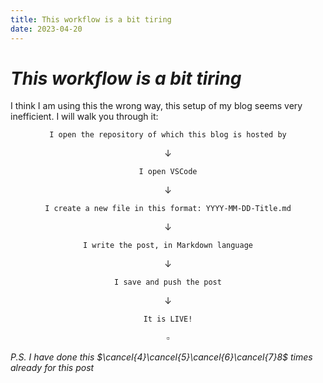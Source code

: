 ```yaml
---
title: This workflow is a bit tiring
date: 2023-04-20
---
```

# _This workflow is a bit tiring_
I think I am using this the wrong way, this setup of my blog seems very inefficient. I will walk you through it:

$$\texttt{I open the repository of which this blog is hosted by}$$

$$\downarrow$$

$$\texttt{I open VSCode}$$

$$\downarrow$$

$$\texttt{I create a new file in this format: YYYY-MM-DD-Title.md}$$

$$\downarrow$$

$$\texttt{I write the post, in Markdown language}$$

$$\downarrow$$

$$\texttt{I save and push the post}$$

$$\downarrow$$

$$\texttt{It is LIVE!}$$

$$\square$$

_P.S. I have done this $\cancel{4}\cancel{5}\cancel{6}\cancel{7}8$ times already for this post_